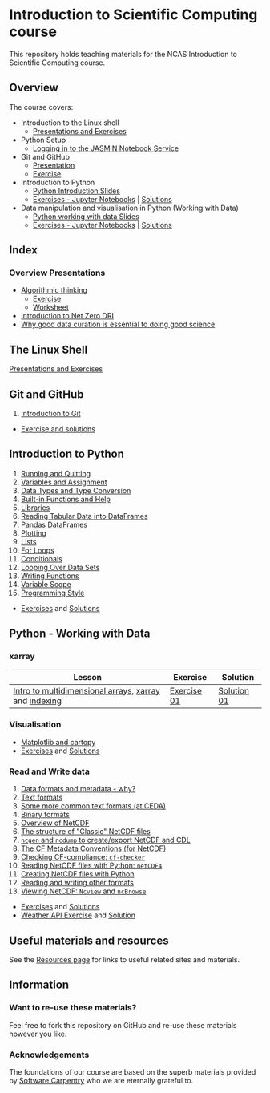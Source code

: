 # Introduction to Scientific Computing course
This repository holds teaching materials for the NCAS Introduction to Scientific Computing course.  

## Overview  

The course covers:  
- Introduction to the Linux shell
  - [Presentations and Exercises](https://ncasuk.github.io/ncas-isc-shell/)
- Python Setup
  - [Logging in to the JASMIN Notebook Service ](https://github.com/ncasuk/ncas-isc/blob/main/setup/Logging_in_to_the_JASMIN_Notebook_Service.pdf)
- Git and GitHub
  - [Presentation](https://github.com/ncasuk/ncas-isc/tree/main/version_control)  
  - [Exercise](https://github.com/ncasuk/ncas-isc/tree/main/version_control)
- Introduction to Python
  - [Python Introduction Slides](https://github.com/ncasuk/ncas-isc/blob/main/python-intro/README.md) 
  - [Exercises - Jupyter Notebooks](https://github.com/ncasuk/ncas-isc/tree/main/python-intro/exercises) | [Solutions](https://github.com/ncasuk/ncas-isc/tree/main/python-intro/solutions) 
- Data manipulation and visualisation in Python (Working with Data)
  - [Python working with data Slides](https://github.com/ncasuk/ncas-isc/tree/main/python-data/README.md) 
  - [Exercises - Jupyter Notebooks](https://github.com/ncasuk/ncas-isc/tree/main/python-data/exercises) | [Solutions](https://github.com/ncasuk/ncas-isc/tree/main/python-data/solutions)

## Index  
### Overview Presentations  
* [Algorithmic thinking](https://github.com/ncasuk/ncas-isc/blob/main/working_practices/Algorithmic_thinking.pdf)  
    * [Exercise](https://github.com/ncasuk/ncas-isc/blob/main/working_practices/Algorithmic_thinking_exercise_1.pdf)  
    * [Worksheet](https://github.com/ncasuk/ncas-isc/blob/main/working_practices/Algorithmic_thinking_exercise_1_worksheet.pdf)
* [Introduction to Net Zero DRI](https://github.com/ncasuk/ncas-isc/blob/main/working_practices/Introduction_to_Net_Zero.pdf)
* [Why good data curation is essential to doing good science](https://github.com/ncasuk/ncas-isc/blob/main/working_practices/Why_good_data_management_is_essential_for_good_science.pdf)  

## The Linux Shell  
[Presentations and Exercises](https://ncasuk.github.io/ncas-isc-shell/) 

## Git and GitHub
1. [Introduction to Git](https://github.com/ncasuk/ncas-isc/blob/main/version_control/01_git_intro.pdf)
* [Exercise and solutions](https://github.com/ncasuk/ncas-isc/blob/main/version_control/01_git_exercise.md) 

## Introduction to Python
1. [Running and Quitting](https://swcarpentry.github.io/python-novice-gapminder/01-run-quit.html)  
2. [Variables and Assignment](https://swcarpentry.github.io/python-novice-gapminder/02-variables.html)  
3. [Data Types and Type Conversion](https://swcarpentry.github.io/python-novice-gapminder/03-types-conversion.html)  
4. [Built-in Functions and Help](https://swcarpentry.github.io/python-novice-gapminder/04-built-in.html)
5. [Libraries](https://swcarpentry.github.io/python-novice-gapminder/06-libraries.html)  
6. [Reading Tabular Data into DataFrames](https://swcarpentry.github.io/python-novice-gapminder/07-reading-tabular.html)
7. [Pandas DataFrames](https://swcarpentry.github.io/python-novice-gapminder/08-data-frames.html)  
8. [Plotting](https://swcarpentry.github.io/python-novice-gapminder/09-plotting.html)   
9. [Lists](https://swcarpentry.github.io/python-novice-gapminder/11-lists.html)  
10. [For Loops](https://swcarpentry.github.io/python-novice-gapminder/12-for-loops.html)  
11. [Conditionals](https://swcarpentry.github.io/python-novice-gapminder/13-conditionals.html)
12. [Looping Over Data Sets](https://swcarpentry.github.io/python-novice-gapminder/14-looping-data-sets.html)
13. [Writing Functions](https://swcarpentry.github.io/python-novice-gapminder/16-writing-functions.html)
14. [Variable Scope](https://swcarpentry.github.io/python-novice-gapminder/17-scope.html)
15. [Programming Style](https://swcarpentry.github.io/python-novice-gapminder/18-style.html)

* [Exercises](https://github.com/ncasuk/ncas-isc/blob/main/python-intro/exercises) and [Solutions](https://github.com/ncasuk/ncas-isc/blob/main/python-intro/solutions)

## Python - Working with Data

### xarray
| Lesson | Exercise | Solution |
| ------ | -------- | -------- |
| [Intro to multidimensional arrays](https://geohackweek.github.io/nDarrays/01-introduction/), [xarray](https://geohackweek.github.io/nDarrays/02-xarray-architecture/) and [indexing](https://geohackweek.github.io/nDarrays/03-label-based-indexing/) | [Exercise 01]() | [Solution 01]() |


### Visualisation  
* [Matplotlib and cartopy](https://github.com/ncasuk/ncas-isc/blob/main/python-data/slides/matplotlib_and_cartopy.pdf)  
* [Exercises](https://github.com/ncasuk/ncas-isc/blob/main/python-data/notebooks/ex02_matplotlib.ipynb) and [Solutions](https://github.com/ncasuk/ncas-isc/blob/main/python-data/solutions/ex02_matplotlib_solutions.ipynb)

### Read and Write data  
1. [Data formats and metadata - why?](https://github.com/ncasuk/ncas-isc/blob/main/python-data/slides/01_data_formats.pdf)  
2. [Text formats](https://github.com/ncasuk/ncas-isc/blob/main/python-data/slides/02_python_text_formats.pdf)  
3. [Some more common text formats (at CEDA)](https://github.com/ncasuk/ncas-isc/blob/main/python-data/slides/03_text_formats_ceda.pdf)  
4. [Binary formats](https://github.com/ncasuk/ncas-isc/blob/main/python-data/slides/04_binary_formats.pdf)  
5. [Overview of NetCDF](https://github.com/ncasuk/ncas-isc/blob/main/python-data/slides/05_netcdf_overview.pdf)  
6. [The structure of "Classic" NetCDF files](https://github.com/ncasuk/ncas-isc/blob/main/python-data/slides/06_netcdf_structure.pdf)  
7. [`ncgen` and `ncdump` to create/export NetCDF and CDL](https://github.com/ncasuk/ncas-isc/blob/main/python-data/slides/07_ncgen_ncdump_cdl.pdf)  
8. [The CF Metadata Conventions (for NetCDF)](https://github.com/ncasuk/ncas-isc/blob/main/python-data/slides/08_cf_metadata_conventions.pdf)  
9. [Checking CF-compliance: `cf-checker`](https://github.com/ncasuk/ncas-isc/blob/main/python-data/slides/09_cfchecker.pdf)  
10. [Reading NetCDF files with Python: `netCDF4`](https://github.com/ncasuk/ncas-isc/blob/main/python-data/slides/10_read_netcdf_python.pdf)  
11. [Creating NetCDF files with Python](https://github.com/ncasuk/ncas-isc/blob/main/python-data/slides/11_create_netcdf_python.pdf)  
12. [Reading and writing other formats](https://github.com/ncasuk/ncas-isc/blob/main/python-data/slides/12_python_and_other_formats.pdf)  
13. [Viewing NetCDF: `Ncview` and `ncBrowse`](https://github.com/ncasuk/ncas-isc/blob/main/python-data/slides/13_ncview_ncbrowse.pdf)  
* [Exercises](https://github.com/ncasuk/ncas-isc/blob/main/python-data/notebooks/ex03_netcdf.ipynb) and [Solutions](https://github.com/ncasuk/ncas-isc/blob/main/python-data/solutions/ex03_netcdf_solutions.ipynb)
* [Weather API Exercise](https://github.com/ncasuk/ncas-isc/blob/main/python-data/notebooks/ex04_weather_api.ipynb) and [Solution](https://github.com/ncasuk/ncas-isc/blob/main/python-data/solutions/ex04_weather_api_solutions.ipynb)

## Useful materials and resources

See the [Resources page](resources.md) for links to useful related sites and materials.

## Information  
### Want to re-use these materials?  
Feel free to fork this repository on GitHub and re-use these materials however you like.  

### Acknowledgements  
The foundations of our course are based on the superb materials provided by [Software Carpentry](https://software-carpentry.org/) who we are eternally grateful to. 
